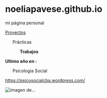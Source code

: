 # noeliapavese.github.io
mi página personal 
<nav class="navbar navbar-expand-lg navbar-dark bg-success">
  <a class="navbar-brand" href="#">Proyectos</a>
  <div class="collapse navbar-collapse">
    <ul class="navbar-nav mr-auto">
      Prácticas
      <ol>
        <strong>Trabajos </strong>
      </ol>
    </ul>
  </div>
</nav>

<strong>Ultimo año en :</strong>

<ol>
  Psicologia Social 
</ol>

<a href="https://duckduckgo.com">https://psicosocialcba.wordpress.com/</a>

<div>
  <img class="card-img-top" src="img/image.jpg" alt="imagen de...">
</div>

